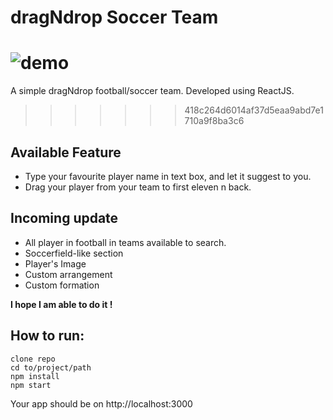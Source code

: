 # dragNdrop Soccer Team

![demo](https://github.com/akmalcm/team-soccer-react/tree/main/public/demo.gif)
=======
A simple dragNdrop football/soccer team. Developed using ReactJS.
>>>>>>> 418c264d6014af37d5eaa9abd7e1710a9f8ba3c6

## Available Feature

* Type your favourite player name in text box, and let it suggest to you.
* Drag your player from your team to first eleven n back.


## Incoming update
* All player in football in teams available to search.
* Soccerfield-like section
* Player's Image
* Custom arrangement
* Custom formation

**I hope I am able to do it !**

## How to run:
```
clone repo
cd to/project/path
npm install
npm start
```
Your app should be on http://localhost:3000


